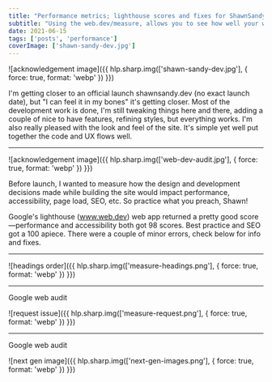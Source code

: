```yaml
---
title: "Performance metrics; lighthouse scores and fixes for ShawnSandy.dev"
subtitle: "Using the web.dev/measure, allows you to see how well your website performs and gives you tips on how to improve your user experience"
date: 2021-06-15
tags: ['posts', 'performance']
coverImage: ['shawn-sandy-dev.jpg']
---
```


![acknowledgement image]({{ hlp.sharp.img(['shawn-sandy-dev.jpg'], { force: true, format: 'webp' }) }})

I'm getting closer to an official launch shawnsandy.dev (no exact launch date), but "I can feel it in my bones" it's getting closer. Most of the development work is done, I'm still tweaking things here and there, adding a couple of nice to have features, refining styles, but everything works. I'm also really pleased with the look and feel of the site. It's simple yet well put together the code and UX flows well.

----------

![acknowledgement image]({{ hlp.sharp.img(['web-dev-audit.jpg'], { force: true, format: 'webp' }) }})

Before launch, I wanted to measure how the design and development decisions made while building the site would impact performance, accessibility, page load, SEO, etc. So practice what you preach, Shawn!

Google's lighthouse (www.web.dev) web app returned a pretty good score—performance and accessibility both got 98 scores. Best practice and SEO got a 100 apiece. There were a couple of minor errors, check below for info and fixes.

----------

![headings order]({{ hlp.sharp.img(['measure-headings.png'], { force: true, format: 'webp' }) }})

----------

Google web audit

![request issue]({{ hlp.sharp.img(['measure-request.png'], { force: true, format: 'webp' }) }})

----------

Google web audit

![next gen image]({{ hlp.sharp.img(['next-gen-images.png'], { force: true, format: 'webp' }) }})
